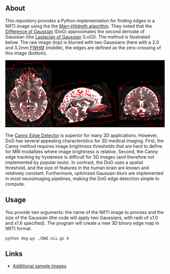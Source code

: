 ## About

This repository provides a Python implementation for finding edges in a NIfTI image using the the [Marr–Hildreth algorithm](https://en.wikipedia.org/wiki/Marr–Hildreth_algorithm). They noted that the [Difference of Gaussian](https://en.wikipedia.org/wiki/Difference_of_Gaussians) (DoG) approximates the second derivate of Gaussian (the [Laplacian of Gaussian](https://en.wikipedia.org/wiki/Blob_detection#The_Laplacian_of_Gaussian) (LoG)). The method is illustrated below. The raw image (top) is blurred with two Gaussians (here with a 2.0 and 3.2mm [FWHM](https://en.wikipedia.org/wiki/Full_width_at_half_maximum) (middle), the edges are defined as the zero-crossing of this image (bottom).

![DoG](DoG.png)

The [Canny Edge Detector](https://en.wikipedia.org/wiki/Canny_edge_detector) is superior for many 2D applications. However, DoG has several appealing characteristics for 3D medical imaging. First, the Canny method requires image brightness thresholds that are hard to define for MRI modalities where image brightness is relative. Second, the Canny edge tracking by hysteresis is difficult for 3D images (and therefore not implemented by popular tools). In contrast, the DoG uses a spatial threshold, and the size of features in the human brain are known and relatively constant. Furthermore, optimized Gaussian blurs are implemented in most neuroimaging pipelines, making the DoG edge detection simple to compute.

## Usage

You provide two arguments: the name of the NIfTI image to process and the size of the Gaussian (the code will apply two Gaussians, with radii of x1.0 and x1.6 specified). The program will create a new 3D binary edge map in NIfTI format.

```
python dog.py ./DWI.nii.gz 4
```

## Links

 - [Additional sample images](https://github.com/neurolabusc/DoG)
